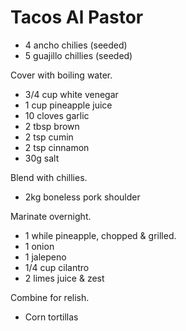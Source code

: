 # Tacos Al Pastor

- 4 ancho chilies (seeded)
- 5 guajillo chillies (seeded)

Cover with boiling water.

- 3/4 cup white venegar
- 1 cup pineapple juice
- 10 cloves garlic
- 2 tbsp brown
- 2 tsp cumin
- 2 tsp cinnamon
- 30g salt

Blend with chillies.

- 2kg boneless pork shoulder

Marinate overnight.

- 1 while pineapple, chopped & grilled.
- 1 onion
- 1 jalepeno
- 1/4 cup cilantro
- 2 limes juice & zest

Combine for relish.

- Corn tortillas
